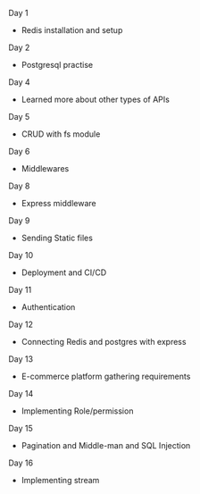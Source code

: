 Day 1

- Redis installation and setup

Day 2

- Postgresql practise

Day 4

- Learned more about other types of APIs

Day 5

- CRUD with fs module

Day 6

- Middlewares

Day 8

- Express middleware

Day 9

- Sending Static files

Day 10

- Deployment and CI/CD

Day 11

- Authentication

Day 12

- Connecting Redis and postgres with express

Day 13

- E-commerce platform gathering requirements

Day 14

- Implementing Role/permission

Day 15

- Pagination and Middle-man and SQL Injection

Day 16

- Implementing stream
